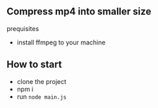 ## Compress mp4 into smaller size

prequisites

- install ffmpeg to your machine

## How to start

- clone the project
- npm i
- run `node main.js`
